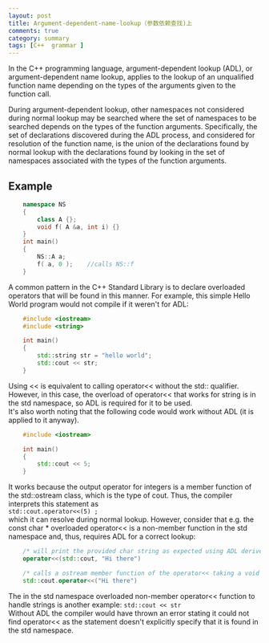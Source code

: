 ```yaml
---
layout: post
title: Argument-dependent-name-lookup（参数依赖查找)上 
comments: true
category: summary
tags: [C++  grammar ]  
---
```

In the C++ programming language, argument-dependent lookup (ADL), or argument-dependent name lookup, applies to the lookup of an unqualified function name depending on the types of the arguments given to the function call.   

During argument-dependent lookup, other namespaces not considered during normal lookup may be searched where the set of namespaces to be searched depends on the types of the function arguments. Specifically, the set of declarations discovered during the ADL process, and considered for resolution of the function name, is the union of the declarations found by normal lookup with the declarations found by looking in the set of namespaces associated with the types of the function arguments.

## Example
```c++  
	namespace NS 
	{
   		class A {};
   		void f( A &a, int i) {}
	}
	int main() 
	{
   		NS::A a;
   		f( a, 0 );    //calls NS::f
	}
```  
A common pattern in the C++ Standard Library is to declare overloaded operators that will be found in this manner. For example, this simple Hello World program would not compile if it weren't for ADL:  
```c++  
	#include <iostream>
	#include <string>

	int main()
	{
   	 	std::string str = "hello world";
    	std::cout << str;
	}  
```  
Using << is equivalent to calling operator<< without the std:: qualifier. However, in this case, the overload of operator<< that works for string is in the std namespace, so ADL is required for it to be used.  
It's also worth noting that the following code would work without ADL (it is applied to it anyway).  
```c++
	#include <iostream>

	int main()
	{
   	 	std::cout << 5;
	}
```  
It works because the output operator for integers is a member function of the std::ostream class, which is the type of cout. Thus, the compiler interprets this statement as  
    `std::cout.operator<<(5) ;`  
which it can resolve during normal lookup. However, consider that e.g. the const char * overloaded operator<< is a non-member function in the std namespace and, thus, requires ADL for a correct lookup:  
```c++
	/* will print the provided char string as expected using ADL derived from the argument type std::cout */
	operator<<(std::cout, "Hi there")

	/* calls a ostream member function of the operator<< taking a void const*, which will print the address of the provided char string instead of the content of the char string */ 
	std::cout.operator<<("Hi there")
```  
The in the std namespace overloaded non-member operator<< function to handle strings is another example:
    `std::cout << str`  
Without ADL the compiler would have thrown an error stating it could not find operator<< as the statement doesn't explicitly specify that it is found in the std namespace.